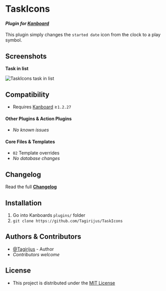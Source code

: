 # TaskIcons

#### _Plugin for [Kanboard](https://github.com/fguillot/kanboard "Kanboard - Kanban Project Management Software")_

This plugin simply changes the `started date` icon from the clock to a play symbol.


Screenshots
-------------

**Task in list**

![TaskIcons task in list](../master/Screenshots/TaskIcons_task_in_list.png)


Compatibility
-------------

- Requires [Kanboard](https://github.com/fguillot/kanboard "Kanboard - Kanban Project Management Software") ≥`1.2.27`

#### Other Plugins & Action Plugins
- _No known issues_
#### Core Files & Templates
- `02` Template overrides
- _No database changes_


Changelog
---------

Read the full [**Changelog**](../master/changelog.md "See changes")
 

Installation
------------

1. Go into Kanboards `plugins/` folder
2. `git clone https://github.com/Tagirijus/TaskIcons`



Authors & Contributors
----------------------

- [@Tagirijus](https://github.com/Tagirijus) - Author
- _Contributors welcome_


License
-------
- This project is distributed under the [MIT License](../master/LICENSE "Read The MIT license")
